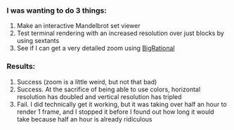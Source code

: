 ### I was wanting to do 3 things:
1. Make an interactive Mandelbrot set viewer
2. Test terminal rendering with an increased resolution over just blocks by using sextants
3. See if I can get a very detailed zoom using [BigRational](https://docs.rs/num/latest/num/type.BigRational.html)

### Results:
1. Success (zoom is a little weird, but not that bad)
2. Success. At the sacrifice of being able to use colors, horizontal resolution has doubled and vertical resolution has tripled
3. Fail. I did technically get it working, but it was taking over half an hour to render 1 frame, and I stopped it before I found out how long it would take because half an hour is already ridiculous
